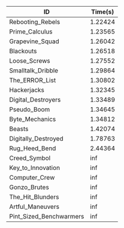 |ID|Time(s)|
|-|-|
|Rebooting_Rebels|1.22424|
|Prime_Calculus|1.23565|
|Grapevine_Squad|1.26042|
|Blackouts|1.26518|
|Loose_Screws|1.27552|
|Smalltalk_Dribble|1.29864|
|The_ERROR_List|1.30802|
|Hackerjacks|1.32345|
|Digital_Destroyers|1.33489|
|Pseudo_Boom|1.34645|
|Byte_Mechanics|1.34812|
|Beasts|1.42074|
|Digitally_Destroyed|1.78763|
|Rug_Heed_Bend|2.44364|
|Creed_Symbol|inf|
|Key_to_Innovation|inf|
|Computer_Crew|inf|
|Gonzo_Brutes|inf|
|The_Hit_Blunders|inf|
|Artful_Maneuvers|inf|
|Pint_Sized_Benchwarmers|inf|
